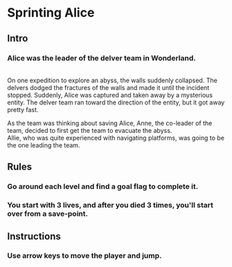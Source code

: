 # Sprinting Alice

## Intro
### Alice was the leader of the delver team in Wonderland.
<br/>
On one expedition to explore an abyss, the walls suddenly collapsed.
The delvers dodged the fractures of the walls and made it until the incident stopped.
Suddenly, Alice was captured and taken away by a mysterious entity.
The delver team ran toward the direction of the entity, but it got away pretty fast.

As the team was thinking about saving Alice, Anne, the co-leader of the team, decided to first get the team to evacuate the abyss.
<br/>
Allie, who was quite experienced with navigating platforms, was going to be the one leading the team.

## Rules
### Go around each level and find a goal flag to complete it.
### You start with 3 lives, and after you died 3 times, you'll start over from a save-point.

## Instructions
### Use arrow keys to move the player and jump.